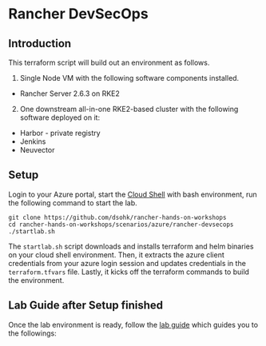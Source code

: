 # Rancher DevSecOps

## Introduction

This terraform script will build out an environment as follows.

1. Single Node VM with the following software components installed.

* Rancher Server 2.6.3 on RKE2

2. One downstream all-in-one RKE2-based cluster with the following software deployed on it:

* Harbor - private registry
* Jenkins
* Neuvector

## Setup

Login to your Azure portal, start the [Cloud Shell](https://docs.microsoft.com/en-us/azure/cloud-shell/overview) with bash environment, run the following command to start the lab.

```
git clone https://github.com/dsohk/rancher-hands-on-workshops
cd rancher-hands-on-workshops/scenarios/azure/rancher-devsecops
./startlab.sh
```

The `startlab.sh` script downloads and installs terraform and helm binaries on your cloud shell environment. Then, it extracts the azure client credentials from your azure login session and updates credentials in the `terraform.tfvars` file. Lastly, it kicks off the terraform commands to build the environment. 


## Lab Guide after Setup finished

Once the lab environment is ready, follow the [lab guide]() which guides you to the followings:


